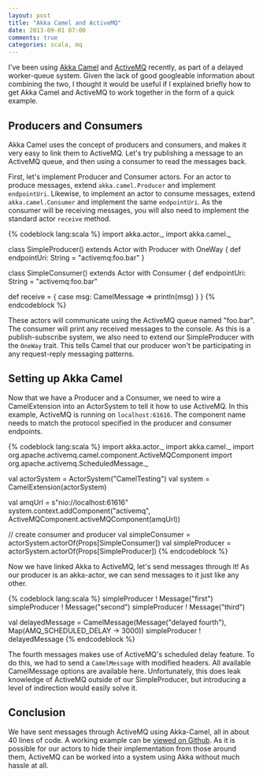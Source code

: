 ```yaml
---
layout: post
title: "Akka Camel and ActiveMQ"
date: 2013-09-01 07:00
comments: true
categories: scala, mq
---
```



I've been using [Akka Camel][akka-camel] and [ActiveMQ][active-mq] recently, as part of a delayed worker-queue system. Given the lack of good googleable information about combining the two, I thought it would be useful if I explained briefly how to get Akka Camel and ActiveMQ to work together in the form of a quick example.

## Producers and Consumers
Akka Camel uses the concept of producers and consumers, and makes it very easy to link them to ActiveMQ. Let's try publishing a message to an ActiveMQ queue, and then using a consumer to read the messages back.

First, let's implement Producer and Consumer actors. For an actor to produce messages, extend `akka.camel.Producer` and implement `endpointUri`. Likewise, to implement an actor to consume messages, extend `akka.camel.Consumer` and implement the same `endpointUri`. As the consumer will be receiving messages, you will also need to implement the standard actor `receive` method.

{% codeblock lang:scala %}
import akka.actor._
import akka.camel._
 
class SimpleProducer() extends Actor with Producer with OneWay {
  def endpointUri: String = "activemq:foo.bar"
}

class SimpleConsumer() extends Actor with Consumer {
  def endpointUri: String = "activemq:foo.bar"
 
  def receive = {
    case msg: CamelMessage => println(msg)
  }
}
{% endcodeblock %}

These actors will communicate using the ActiveMQ queue named "foo.bar". The consumer will print any received messages to the console. As this is a publish-subscribe system, we also need to extend our SimpleProducer with the `OneWay` trait. This tells Camel that our producer won't be participating in any request-reply messaging patterns.


## Setting up Akka Camel
Now that we have a Producer and a Consumer, we need to wire a CamelExtension into an ActorSystem to tell it how to use ActiveMQ. In this example, ActiveMQ is running on `localhost:61616`. The component name needs to match the protocol specified in the producer and consumer endpoints.

{% codeblock lang:scala %}
import akka.actor._
import akka.camel._
import org.apache.activemq.camel.component.ActiveMQComponent
import org.apache.activemq.ScheduledMessage._

val actorSystem = ActorSystem("CamelTesting")
val system = CamelExtension(actorSystem)

val amqUrl = s"nio://localhost:61616"
system.context.addComponent("activemq", ActiveMQComponent.activeMQComponent(amqUrl))

// create consumer and producer
val simpleConsumer = actorSystem.actorOf(Props[SimpleConsumer])
val simpleProducer = actorSystem.actorOf(Props[SimpleProducer])
{% endcodeblock %}

Now we have linked Akka to ActiveMQ, let's send messages through it! As our producer is an akka-actor, we can send messages to it just like any other.

{% codeblock lang:scala %}
simpleProducer ! Message("first")
simpleProducer ! Message("second")
simpleProducer ! Message("third")

val delayedMessage = CamelMessage(Message("delayed fourth"), Map(AMQ_SCHEDULED_DELAY -> 3000))
simpleProducer ! delayedMessage
{% endcodeblock %}

The fourth messages makes use of ActiveMQ's scheduled delay feature. To do this, we had to send a `CamelMessage` with modified headers. All available CamelMessage options are available here. Unfortunately, this does leak knowledge of ActiveMQ outside of our SimpleProducer, but introducing a level of indirection would easily solve it.

## Conclusion
We have sent messages through ActiveMQ using Akka-Camel, all in about 40 lines of code. A working example can be [viewed on Github][working-example]. As it is possible for our actors to hide their implementation from those around them, ActiveMQ can be worked into a system using Akka without much hassle at all.

[akka-camel]: http://doc.akka.io/docs/akka/snapshot/scala/camel.html "Akka Camel" 
[active-mq]: http://activemq.apache.org/ "Active MQ"
[working-example]: https://github.com/cjwebb/blog-code/blob/master/akka-camel-and-actimemq/src/main/scala/AkkaCamelAndActiveMQ.scala "Github codez"
